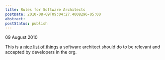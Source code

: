 ```yaml
---
title: Rules for Software Architects
postDate: 2010-08-09T09:04:27.4008296-05:00
abstract: 
postStatus: publish
---
```

09 August 2010

This is a [nice list of things](http://www.lessonsoffailure.com/developers/avoid-asshole-architect/) a software architect should do to be relevant and accepted by developers in the org.
